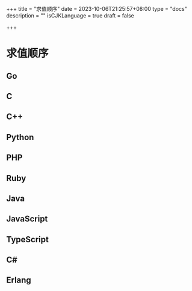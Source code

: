+++
title = "求值顺序"
date = 2023-10-06T21:25:57+08:00
type = "docs"
description = ""
isCJKLanguage = true
draft = false

+++

# 求值顺序

## Go



## C



## C++



## Python



## PHP



## Ruby



## Java



## JavaScript



## TypeScript



## C#



## Erlang

